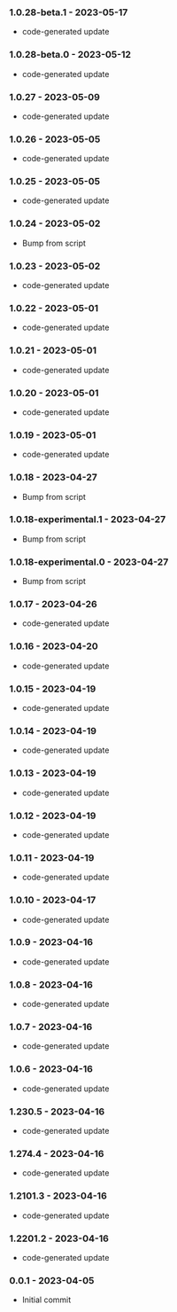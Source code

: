 ### 1.0.28-beta.1 - 2023-05-17

- code-generated update

### 1.0.28-beta.0 - 2023-05-12

- code-generated update

### 1.0.27 - 2023-05-09

- code-generated update

### 1.0.26 - 2023-05-05

- code-generated update

### 1.0.25 - 2023-05-05

- code-generated update

### 1.0.24 - 2023-05-02

- Bump from script

### 1.0.23 - 2023-05-02

- code-generated update

### 1.0.22 - 2023-05-01

- code-generated update

### 1.0.21 - 2023-05-01

- code-generated update

### 1.0.20 - 2023-05-01

- code-generated update

### 1.0.19 - 2023-05-01

- code-generated update

### 1.0.18 - 2023-04-27

- Bump from script

### 1.0.18-experimental.1 - 2023-04-27

- Bump from script

### 1.0.18-experimental.0 - 2023-04-27

- Bump from script

### 1.0.17 - 2023-04-26

- code-generated update

### 1.0.16 - 2023-04-20

- code-generated update

### 1.0.15 - 2023-04-19

- code-generated update

### 1.0.14 - 2023-04-19

- code-generated update

### 1.0.13 - 2023-04-19

- code-generated update

### 1.0.12 - 2023-04-19

- code-generated update

### 1.0.11 - 2023-04-19

- code-generated update

### 1.0.10 - 2023-04-17

- code-generated update

### 1.0.9 - 2023-04-16

- code-generated update

### 1.0.8 - 2023-04-16

- code-generated update

### 1.0.7 - 2023-04-16

- code-generated update

### 1.0.6 - 2023-04-16

- code-generated update

### 1.230.5 - 2023-04-16

- code-generated update

### 1.274.4 - 2023-04-16

- code-generated update

### 1.2101.3 - 2023-04-16

- code-generated update

### 1.2201.2 - 2023-04-16

- code-generated update

### 0.0.1 - 2023-04-05

- Initial commit
